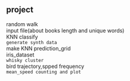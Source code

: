 ## project
random walk  
input file(about books length and unique words)  
KNN classify  
`generate synth data`  
make KNN prediction_grid  
iris_dataset  
`whisky cluster`  
bird trajectory,spped frequency  
`mean_speed counting and plot` 


